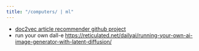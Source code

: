 ```yaml
---
title: "/computers/ | ml"
---
```


- [doc2vec article recommender github project](https://github.com/sepehr125/arxiv-doc2vec-recommender)
- run your own dall-e https://reticulated.net/dailyai/running-your-own-ai-image-generator-with-latent-diffusion/